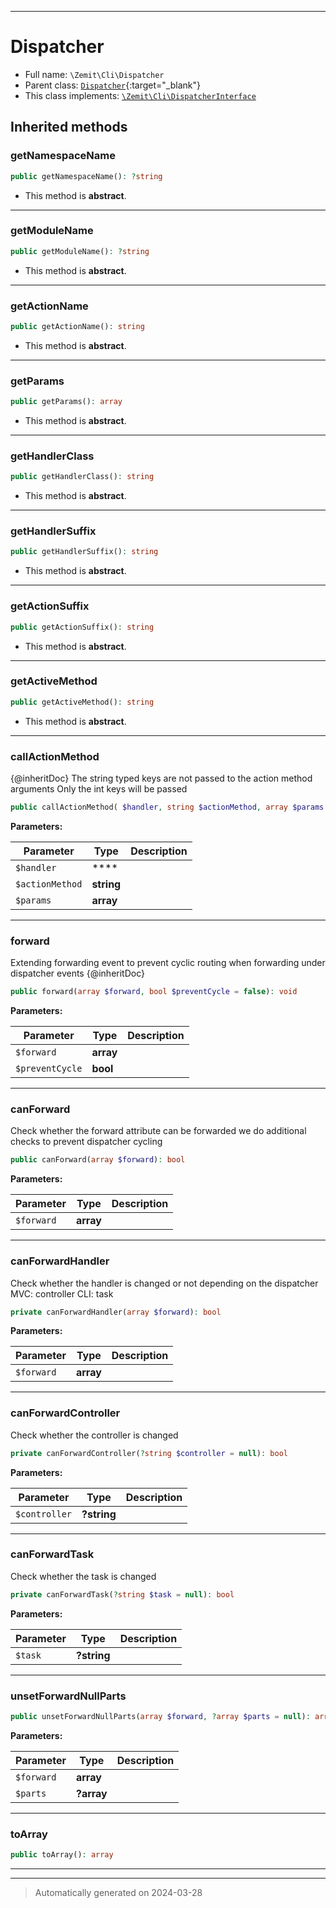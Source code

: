 ***

# Dispatcher





* Full name: `\Zemit\Cli\Dispatcher`
* Parent class: [`Dispatcher`](https://docs.phalcon.io/latest/api/){:target="_blank"}
* This class implements:
[`\Zemit\Cli\DispatcherInterface`](./DispatcherInterface.md)






## Inherited methods


### getNamespaceName



```php
public getNamespaceName(): ?string
```




* This method is **abstract**.







***

### getModuleName



```php
public getModuleName(): ?string
```




* This method is **abstract**.







***

### getActionName



```php
public getActionName(): string
```




* This method is **abstract**.







***

### getParams



```php
public getParams(): array
```




* This method is **abstract**.







***

### getHandlerClass



```php
public getHandlerClass(): string
```




* This method is **abstract**.







***

### getHandlerSuffix



```php
public getHandlerSuffix(): string
```




* This method is **abstract**.







***

### getActionSuffix



```php
public getActionSuffix(): string
```




* This method is **abstract**.







***

### getActiveMethod



```php
public getActiveMethod(): string
```




* This method is **abstract**.







***

### callActionMethod

{@inheritDoc}
The string typed keys are not passed to the action method arguments
Only the int keys will be passed

```php
public callActionMethod( $handler, string $actionMethod, array $params = []): mixed
```








**Parameters:**

| Parameter | Type | Description |
|-----------|------|-------------|
| `$handler` | **** |  |
| `$actionMethod` | **string** |  |
| `$params` | **array** |  |





***

### forward

Extending forwarding event to prevent cyclic routing when forwarding under dispatcher events
{@inheritDoc}

```php
public forward(array $forward, bool $preventCycle = false): void
```








**Parameters:**

| Parameter | Type | Description |
|-----------|------|-------------|
| `$forward` | **array** |  |
| `$preventCycle` | **bool** |  |





***

### canForward

Check whether the forward attribute can be forwarded
we do additional checks to prevent dispatcher cycling

```php
public canForward(array $forward): bool
```








**Parameters:**

| Parameter | Type | Description |
|-----------|------|-------------|
| `$forward` | **array** |  |





***

### canForwardHandler

Check whether the handler is changed or not
depending on the dispatcher
MVC: controller
CLI: task

```php
private canForwardHandler(array $forward): bool
```








**Parameters:**

| Parameter | Type | Description |
|-----------|------|-------------|
| `$forward` | **array** |  |





***

### canForwardController

Check whether the controller is changed

```php
private canForwardController(?string $controller = null): bool
```








**Parameters:**

| Parameter | Type | Description |
|-----------|------|-------------|
| `$controller` | **?string** |  |





***

### canForwardTask

Check whether the task is changed

```php
private canForwardTask(?string $task = null): bool
```








**Parameters:**

| Parameter | Type | Description |
|-----------|------|-------------|
| `$task` | **?string** |  |





***

### unsetForwardNullParts



```php
public unsetForwardNullParts(array $forward, ?array $parts = null): array
```








**Parameters:**

| Parameter | Type | Description |
|-----------|------|-------------|
| `$forward` | **array** |  |
| `$parts` | **?array** |  |





***

### toArray



```php
public toArray(): array
```












***


***
> Automatically generated on 2024-03-28
